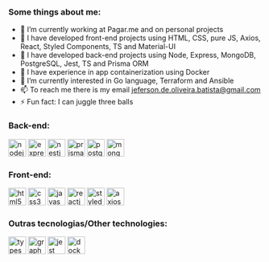 ### Some things about me:

- 🔭 I’m currently working at Pagar.me and on personal projects
- 🌱 I have developed front-end projects using HTML, CSS, pure JS, Axios, React, Styled Components, TS and Material-UI
- 🌱 I have developed back-end projects using Node, Express, MongoDB, PostgreSQL, Jest, TS and Prisma ORM
- 🌱 I have experience in app containerization using Docker
- 🔭 I’m currently interested in Go language, Terraform and Ansible
- 📫 To reach me there is my email jeferson.de.oliveira.batista@gmail.com
- ⚡ Fun fact: I can juggle three balls

### Back-end:

<div>
  <img style="background: white;" src="https://img.shields.io/badge/Node.js-43853D?style=for-the-badge&logo=node.js&logoColor=white" alt="nodejs" height="35" /> 

  <img src="https://img.shields.io/badge/Express.js-404D59?style=for-the-badge" alt="express" height="35" />
  
  <img src="https://img.shields.io/badge/nestjs-E0234E?style=for-the-badge&logo=nestjs&logoColor=white" alt="nestjs" height="35" />
  
  <img src="https://img.shields.io/badge/Prisma-3982CE?style=for-the-badge&logo=Prisma&logoColor=white" alt="prisma-orm" height="35" />
  
  <img src="https://img.shields.io/badge/PostgreSQL-316192?style=for-the-badge&logo=postgresql&logoColor=white" alt="postgresql" height="35" />
  
  <img src="https://img.shields.io/badge/MongoDB-4EA94B?style=for-the-badge&logo=mongodb&logoColor=white" alt="mongo-db" height="35" />
</div>

### Front-end: 

<div>
  <img src="https://img.shields.io/badge/HTML5-E34F26?style=for-the-badge&logo=html5&logoColor=white" alt="html5" height="35" />
  
  <img src="https://img.shields.io/badge/CSS3-1572B6?style=for-the-badge&logo=css3&logoColor=white" alt="css3" height="35" />
  
  <img src="https://img.shields.io/badge/JavaScript-323330?style=for-the-badge&logo=javascript&logoColor=F7DF1E" alt="javascript" height="35" />

  <img src="https://img.shields.io/badge/react-app%20-%2320232a.svg?&style=for-the-badge&color=60ddf9&logo=react&logoColor=%2361DAFB" alt="reactjs" height="35" />
  
  <img src="https://img.shields.io/badge/styled--components-DB7093?style=for-the-badge&logo=styled-components&logoColor=white" alt="styled-components" height="35" />
  
  <img src="https://img.shields.io/badge/axios%20-%2320232a.svg?&style=for-the-badge&color=informational" alt="axios" height="35" />
</div>

### Outras tecnologias/Other technologies:

<div>
  <img src="https://img.shields.io/badge/TypeScript-007ACC?style=for-the-badge&logo=typescript&logoColor=white" alt="typescript" height="35" />
  
  <img src="https://img.shields.io/badge/GraphQl-E10098?style=for-the-badge&logo=graphql&logoColor=white" alt="graphql" height="35" />
  
  <img src="https://img.shields.io/badge/Jest-C21325?style=for-the-badge&logo=jest&logoColor=white" alt="jest" height="35" />
  
  <img src="https://img.shields.io/badge/Docker-2CA5E0?style=for-the-badge&logo=docker&logoColor=white" alt="docker" height="35" />
</div>
